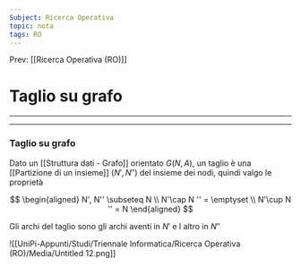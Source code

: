 ```yaml
---
Subject: Ricerca Operativa
topic: nota
tags: RO
---
```


Prev: [[Ricerca Operativa (RO)]]

# Taglio su grafo
---


---

### Taglio su grafo

Dato un [[Struttura dati - Grafo]] orientato $G(N,A)$, un taglio è una [[Partizione di un insieme]] $(N',N'')$ del insieme dei nodi, quindi valgo le proprietà

$$
\begin{aligned} 
N', N'' \subseteq N \\
N'\cap N '' = \emptyset \\
N'\cup N '' = N
\end{aligned}
$$

Gli archi del taglio sono gli archi aventi in $N'$ e l altro in $N''$

![[UniPi-Appunti/Studi/Triennale Informatica/Ricerca Operativa (RO)/Media/Untitled 12.png]]